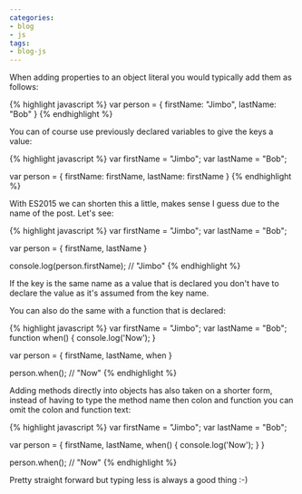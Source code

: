 ```yaml
---
categories:
- blog
- js
tags: 
- blog-js
---
```

When adding properties to an object literal you would typically add them as follows:

{% highlight javascript %}
var person = {
  firstName: "Jimbo",
  lastName: "Bob"
}
{% endhighlight %}

You can of course use previously declared variables to give the keys a value:

{% highlight javascript %}
var firstName = "Jimbo";
var lastName = "Bob";

var person = {
  firstName: firstName,
  lastName: firstName
}
{% endhighlight %}

With ES2015 we can shorten this a little, makes sense I guess due to the name of the post. Let's see:

{% highlight javascript %}
var firstName = "Jimbo";
var lastName = "Bob";

var person = {
  firstName,
  lastName
}

console.log(person.firstName); // "Jimbo"
{% endhighlight %}

If the key is the same name as a value that is declared you don't have to declare the value as it's assumed from the key name.

You can also do the same with a function that is declared:

{% highlight javascript %}
var firstName = "Jimbo";
var lastName = "Bob";
function when() {
  console.log('Now');
}

var person = {
  firstName,
  lastName,
  when
}

person.when(); // "Now"
{% endhighlight %}

Adding methods directly into objects has also taken on a shorter form, instead of having to type the method name then colon and function you can omit the colon and function text:

{% highlight javascript %}
var firstName = "Jimbo";
var lastName = "Bob";

var person = {
  firstName,
  lastName,
  when() {
    console.log('Now');
  }
}

person.when(); // "Now"
{% endhighlight %}

Pretty straight forward but typing less is always a good thing :-)
